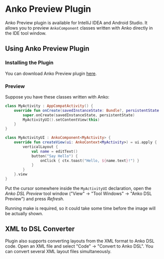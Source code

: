 Anko Preview Plugin
===================

Anko Preview plugin is available for IntelliJ IDEA and Android Studio. It allows you to preview `AnkoComponent` classes written with Anko directly in the IDE tool window.

## Using Anko Preview Plugin

### Installing the Plugin

You can download Anko Preview plugin [here](https://plugins.jetbrains.com/update/index?pr=&updateId=19242).

### Preview

Suppose you have these classes written with Anko:

```kotlin
class MyActivity : AppCompatActivity() {
    override fun onCreate(savedInstanceState: Bundle?, persistentState: PersistableBundle?) {
        super.onCreate(savedInstanceState, persistentState)
        MyActivityUI().setContentView(this)
    }
}

class MyActivityUI : AnkoComponent<MyActivity> {
    override fun createView(ui: AnkoContext<MyActivity>) = ui.apply {
        verticalLayout {
            val name = editText()
            button("Say Hello") {
                onClick { ctx.toast("Hello, ${name.text}!") }
            }
        }
    }.view
}
```

Put the cursor somewhere inside the `MyActivityUI` declaration, open the *Anko DSL Preview* tool window ("View" → "Tool Windows" → "Anko DSL Preview") and press *Refresh*.

Running make is required, so it could take some time before the image will be actually shown.

## XML to DSL Converter

Plugin also supports converting layouts from the XML format to Anko DSL code. Open an XML file and select "Code" → "Convert to Anko DSL". You can convert several XML layout files simultaneously.
